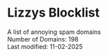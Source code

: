 # Lizzys Blocklist
A list of annoying spam domains<br>
Number of Domains: 198<br>
Last modified: 11-02-2025<br>
